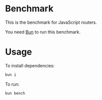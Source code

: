 # Benchmark
This is the benchmark for JavaScript routers.

You need [Bun](//bun.sh) to run this benchmark.

# Usage
To install dependencies:
```bash
bun i
```

To run:
```bash
bun bench
```
